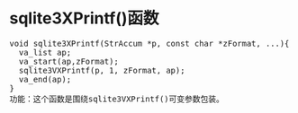 # sqlite3XPrintf()函数
<pre>
void sqlite3XPrintf(StrAccum *p, const char *zFormat, ...){
  va_list ap;
  va_start(ap,zFormat);
  sqlite3VXPrintf(p, 1, zFormat, ap);
  va_end(ap);
}
功能：这个函数是围绕sqlite3VXPrintf()可变参数包装。
</pre>
